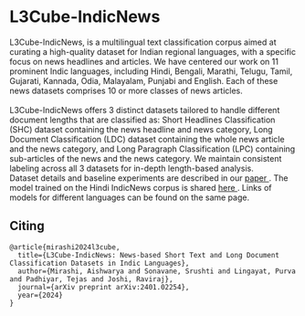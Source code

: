 # L3Cube-IndicNews

L3Cube-IndicNews, is a multilingual text classification corpus aimed at curating a high-quality dataset for Indian regional languages, with a specific focus on news headlines and articles. We have centered our work on 11 prominent Indic languages, including Hindi, Bengali, Marathi, Telugu, Tamil, Gujarati, Kannada, Odia, Malayalam, Punjabi and English. Each of these news datasets comprises
10 or more classes of news articles. <br> <br> L3Cube-IndicNews offers 3 distinct datasets tailored to handle different document lengths that are classified as: Short Headlines Classification (SHC) dataset containing the news headline and news category, Long Document Classification (LDC) dataset containing the whole news article and the news category, and Long Paragraph Classification (LPC) containing sub-articles of the news and the news category. We maintain consistent labeling across all 3 datasets for in-depth length-based analysis. <br>
Dataset details and baseline experiments are described in our <a href="https://arxiv.org/abs/2401.02254"> paper </a>.
The model trained on the Hindi IndicNews corpus is shared <a href="https://huggingface.co/l3cube-pune/hindi-topic-all-doc"> here </a>. Links of models for different languages can be found on the same page.

## Citing
```
@article{mirashi2024l3cube,
  title={L3Cube-IndicNews: News-based Short Text and Long Document Classification Datasets in Indic Languages},
  author={Mirashi, Aishwarya and Sonavane, Srushti and Lingayat, Purva and Padhiyar, Tejas and Joshi, Raviraj},
  journal={arXiv preprint arXiv:2401.02254},
  year={2024}
}
```
